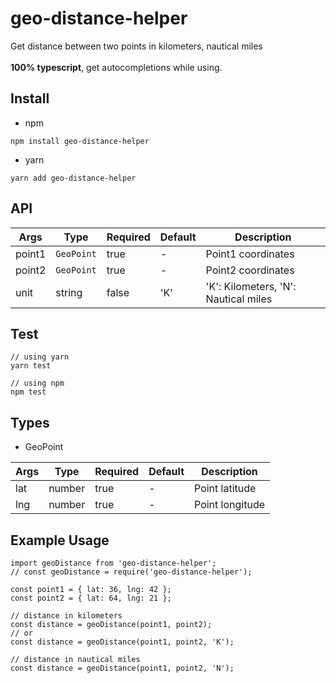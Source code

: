 # geo-distance-helper

Get distance between two points in kilometers, nautical miles
<br/>
<br/>
**100% typescript**, get autocompletions while using.

## Install

- npm

```
npm install geo-distance-helper
```

- yarn

```
yarn add geo-distance-helper
```

## API

| Args   | Type       | Required | Default | Description                          |
| ------ | ---------- | -------- | ------- | ------------------------------------ |
| point1 | `GeoPoint` | true     | -       | Point1 coordinates                   |
| point2 | `GeoPoint` | true     | -       | Point2 coordinates                   |
| unit   | string     | false    | 'K'     | 'K': Kilometers, 'N': Nautical miles |

## Test

```
// using yarn
yarn test

// using npm
npm test
```

## Types

- GeoPoint

| Args | Type   | Required | Default | Description     |
| ---- | ------ | -------- | ------- | --------------- |
| lat  | number | true     | -       | Point latitude  |
| lng  | number | true     | -       | Point longitude |

## Example Usage

```
import geoDistance from 'geo-distance-helper';
// const geoDistance = require('geo-distance-helper');

const point1 = { lat: 36, lng: 42 };
const point2 = { lat: 64, lng: 21 };

// distance in kilometers
const distance = geoDistance(point1, point2);
// or
const distance = geoDistance(point1, point2, 'K');

// distance in nautical miles
const distance = geoDistance(point1, point2, 'N');
```
